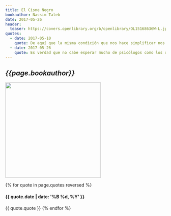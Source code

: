 ```yaml
---
title: El Cisne Negro
bookauthor: Nassim Taleb
date: 2017-05-26
header:
  teaser: https://covers.openlibrary.org/b/openlibrary/OL15168636W-L.jpg
quotes:
  - date: 2017-05-10
    quote: De aquí que la misma condición que nos hace simplificar nos empuja a pensar que el mundo es menos aleatorio de lo que realmente es. Y el Cisne Negro
  - date: 2017-05-26
    quote: Es verdad que no cabe esperar mucho de psicólogos como los de 1965, pero parece que estos resultados se repiten en todas las disciplinas.
---
```

## *{{page.bookauthor}}*

<img width="300" src="{{ page.header.teaser }}"/>

{% for quote in page.quotes reversed %}
#### {{ quote.date | date: '%B %d, %Y' }}
{{ quote.quote }}
{% endfor %}
